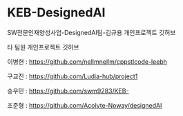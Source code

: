 # KEB-DesignedAI
SW전문인재양성사업-DesignedAI팀-김규용 개인프로젝트 깃허브

타 팀원 개인프로젝트 깃허브 

이병현 : https://github.com/nellmnellm/cppstlcode-leebh 

구교진 : https://github.com/Ludia-hub/project1

송우민 : https://github.com/swm9283/KEB- 

조준형 : https://github.com/Acolyte-Noway/designedAI
